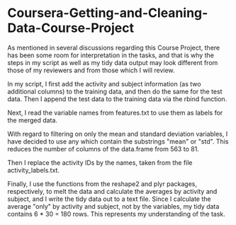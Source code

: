 Coursera-Getting-and-Cleaning-Data-Course-Project
=================================================


As mentioned in several discussions regarding this Course Project, there has been some room for interpretation in the tasks, and that is why the steps in my script as well as my tidy data output may look different from those of my reviewers and from those which I will review.

In my script, I first add the activity and subject information (as two additional columns) to the training data, and then do the same for the test data.
Then I append the test data to the training data via the rbind function.

Next, I read the variable names from features.txt to use them as labels for the merged data.

With regard to filtering on only the mean and standard deviation variables, I have decided to use any which contain the substrings "mean" or "std".
This reduces the number of columns of the data.frame from 563 to 81.

Then I replace the activity IDs by the names, taken from the file activity_labels.txt.

Finally, I use the functions from the reshape2 and plyr packages, respectively, to melt the data and calculate the averages by activity and subject, and I write the tidy data out to a text file.
Since I calculate the average "only" by activity and subject, not by the variables, my tidy data contains 6 * 30 = 180 rows. 
This represents my understanding of the task.
